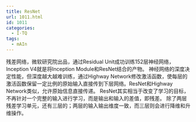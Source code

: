 ```yaml
---
title: ResNet
url: 1011.html
id: 1011
categories:
  - I·TQ
tags:
  - mAIn
---
```


残差网络，微软研究院出品，通过Residual Unit成功训练152层神经网络，Inception V4就是将Inception Module和ResNet结合的产物。 神经网络的深度决定性能，但深度越大越难训练，通过Highway Network修改激活函数，使每层的激活函数保留一定比例的原始输入直接传到下层网络。ResNet和Highway Network类似，允许原始信息直接传递。 ResNet其实相当于改变了学习的目标，不再针对一个完整的输入进行学习，而是输出和输入的差值，即残差。 除了两层残差学习单元，还有三层的；两层的输入输出维度一致，而三层则会进行降维和升维操作。
